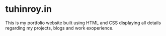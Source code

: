 # tuhinroy.in

This is my portfolio website built using HTML and CSS displaying all details regarding my projects, blogs and work exoperience.
